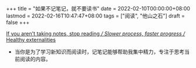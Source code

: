 +++
title = "如果不记笔记，就不要读书"
date = 2022-02-10T00:00:00+08:00
lastmod = 2022-02-16T10:47:47+08:00
tags = ["阅读", "他山之石"]
draft = false
+++

[If you aren't taking notes, stop reading _/ Slower process, faster progress /_ Healthy externalities](https://www.robfitz.com/c/writing/if-you-aren-t-taking-notes-stop-reading-slower-process-faster-progress-healthy-externalities)

-   当你是为了学习新知识而阅读时，记笔记能够帮助我集中精力，专注于思考当前阅读的内容。
